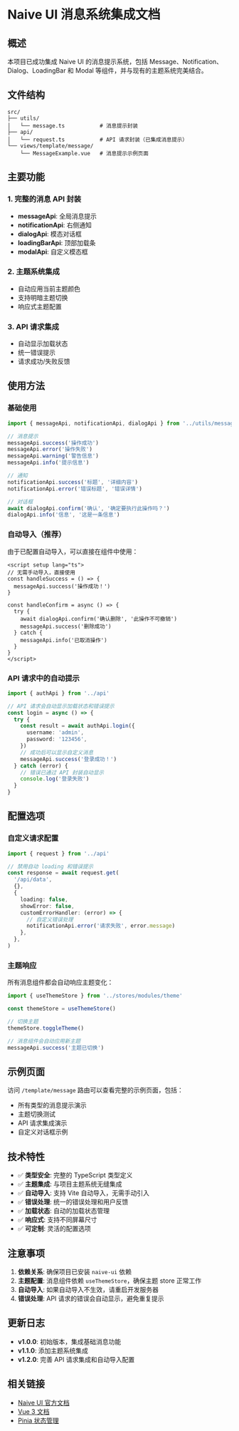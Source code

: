 # Naive UI 消息系统集成文档

## 概述

本项目已成功集成 Naive UI 的消息提示系统，包括 Message、Notification、Dialog、LoadingBar 和 Modal 等组件，并与现有的主题系统完美结合。

## 文件结构

```
src/
├── utils/
│   └── message.ts           # 消息提示封装
├── api/
│   └── request.ts           # API 请求封装（已集成消息提示）
└── views/template/message/
    └── MessageExample.vue   # 消息提示示例页面
```

## 主要功能

### 1. 完整的消息 API 封装

- **messageApi**: 全局消息提示
- **notificationApi**: 右侧通知
- **dialogApi**: 模态对话框
- **loadingBarApi**: 顶部加载条
- **modalApi**: 自定义模态框

### 2. 主题系统集成

- 自动应用当前主题颜色
- 支持明暗主题切换
- 响应式主题配置

### 3. API 请求集成

- 自动显示加载状态
- 统一错误提示
- 请求成功/失败反馈

## 使用方法

### 基础使用

```typescript
import { messageApi, notificationApi, dialogApi } from '../utils/message'

// 消息提示
messageApi.success('操作成功')
messageApi.error('操作失败')
messageApi.warning('警告信息')
messageApi.info('提示信息')

// 通知
notificationApi.success('标题', '详细内容')
notificationApi.error('错误标题', '错误详情')

// 对话框
await dialogApi.confirm('确认', '确定要执行此操作吗？')
dialogApi.info('信息', '这是一条信息')
```

### 自动导入（推荐）

由于已配置自动导入，可以直接在组件中使用：

```vue
<script setup lang="ts">
// 无需手动导入，直接使用
const handleSuccess = () => {
  messageApi.success('操作成功！')
}

const handleConfirm = async () => {
  try {
    await dialogApi.confirm('确认删除', '此操作不可撤销')
    messageApi.success('删除成功')
  } catch {
    messageApi.info('已取消操作')
  }
}
</script>
```

### API 请求中的自动提示

```typescript
import { authApi } from '../api'

// API 请求会自动显示加载状态和错误提示
const login = async () => {
  try {
    const result = await authApi.login({
      username: 'admin',
      password: '123456',
    })
    // 成功后可以显示自定义消息
    messageApi.success('登录成功！')
  } catch (error) {
    // 错误已通过 API 封装自动显示
    console.log('登录失败')
  }
}
```

## 配置选项

### 自定义请求配置

```typescript
import { request } from '../api'

// 禁用自动 loading 和错误提示
const response = await request.get(
  '/api/data',
  {},
  {
    loading: false,
    showError: false,
    customErrorHandler: (error) => {
      // 自定义错误处理
      notificationApi.error('请求失败', error.message)
    },
  },
)
```

### 主题响应

所有消息组件都会自动响应主题变化：

```typescript
import { useThemeStore } from '../stores/modules/theme'

const themeStore = useThemeStore()

// 切换主题
themeStore.toggleTheme()

// 消息组件会自动应用新主题
messageApi.success('主题已切换')
```

## 示例页面

访问 `/template/message` 路由可以查看完整的示例页面，包括：

- 所有类型的消息提示演示
- 主题切换测试
- API 请求集成演示
- 自定义对话框示例

## 技术特性

- ✅ **类型安全**: 完整的 TypeScript 类型定义
- ✅ **主题集成**: 与项目主题系统无缝集成
- ✅ **自动导入**: 支持 Vite 自动导入，无需手动引入
- ✅ **错误处理**: 统一的错误处理和用户反馈
- ✅ **加载状态**: 自动的加载状态管理
- ✅ **响应式**: 支持不同屏幕尺寸
- ✅ **可定制**: 灵活的配置选项

## 注意事项

1. **依赖关系**: 确保项目已安装 `naive-ui` 依赖
2. **主题配置**: 消息组件依赖 `useThemeStore`，确保主题 store 正常工作
3. **自动导入**: 如果自动导入不生效，请重启开发服务器
4. **错误处理**: API 请求的错误会自动显示，避免重复提示

## 更新日志

- **v1.0.0**: 初始版本，集成基础消息功能
- **v1.1.0**: 添加主题系统集成
- **v1.2.0**: 完善 API 请求集成和自动导入配置

## 相关链接

- [Naive UI 官方文档](https://www.naiveui.com/)
- [Vue 3 文档](https://vuejs.org/)
- [Pinia 状态管理](https://pinia.vuejs.org/)
